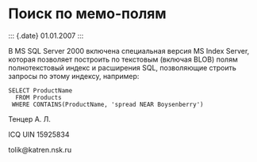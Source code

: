 Поиск по мемо-полям
===================

::: {.date}
01.01.2007
:::

В MS SQL Server 2000 включена специальная версия MS Index Server,
которая позволяет построить по текстовым (включая BLOB) полям
полнотекстовый индекс и расширения SQL, позволяющие строить запросы по
этому индексу, например:

    SELECT ProductName
      FROM Products
     WHERE CONTAINS(ProductName, 'spread NEAR Boysenberry')

Тенцер А. Л.

ICQ UIN 15925834

tolik\@katren.nsk.ru
